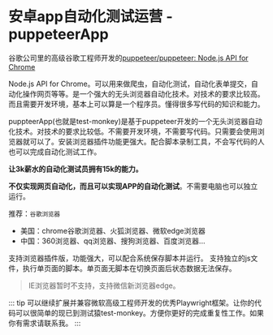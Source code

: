 # 安卓app自动化测试运营 - puppeteerApp
谷歌公司里的高级谷歌工程师开发的[puppeteer/puppeteer: Node.js API for Chrome](https://github.com/puppeteer/puppeteer)

Node.js API for Chrome。可以用来做爬虫，自动化测试，自动化表单提交，自动化操作网页等等。是一个强大的无头浏览器自动化技术。对技术的要求比较高。而且需要开发环境，基本上可以算是一个程序员。懂得很多写代码的知识和能力。

puppteerApp(也就是test-monkey)是基于puppeteer开发的一个无头浏览器自动化技术。对技术的要求比较低。不需要开发环境，不需要写代码。只需要会使用浏览器就可以了。安装浏览器插件功能更强大。配合脚本录制工具，不会写代码的人也可以完成自动化测试工作。

**让3k薪水的自动化测试员拥有15k的能力。**

**不仅实现网页自动化，而且可以实现APP的自动化测试**。不需要电脑也可以独立运行。

推荐：`谷歌浏览器`
- 美国：chrome谷歌浏览器、火狐浏览器、微软edge浏览器
- 中国：360浏览器、qq浏览器、搜狗浏览器、百度浏览器...

支持浏览器插件版，功能强大，可以配合系统保存脚本并运行。
支持独立的js文件，执行单页面的脚本。单页面无脚本在切换页面后状态数据无法保存。

> IE浏览器暂时不支持，支持微信新浏览器edge。


::: tip
可以继续扩展并兼容微软高级工程师开发的优秀Playwright框架。让你的代码可以很简单的现已到测试猿test-monkey。方便你更好的完成重复性工作。如果你有需求请联系我。
:::